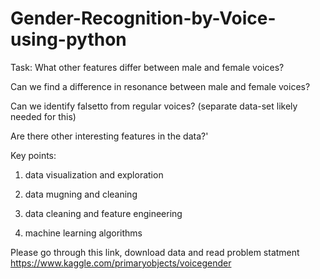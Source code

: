 # Gender-Recognition-by-Voice-using-python

Task:
What other features differ between male and female voices?

Can we find a difference in resonance between male and female voices?

Can we identify falsetto from regular voices? (separate data-set likely needed for this)

Are there other interesting features in the data?'

Key points:
  1. data visualization and exploration

  2. data mugning and cleaning 
 
  3. data cleaning and feature engineering

  4. machine learning algorithms 


Please go through this link, download data and read problem statment
https://www.kaggle.com/primaryobjects/voicegender
